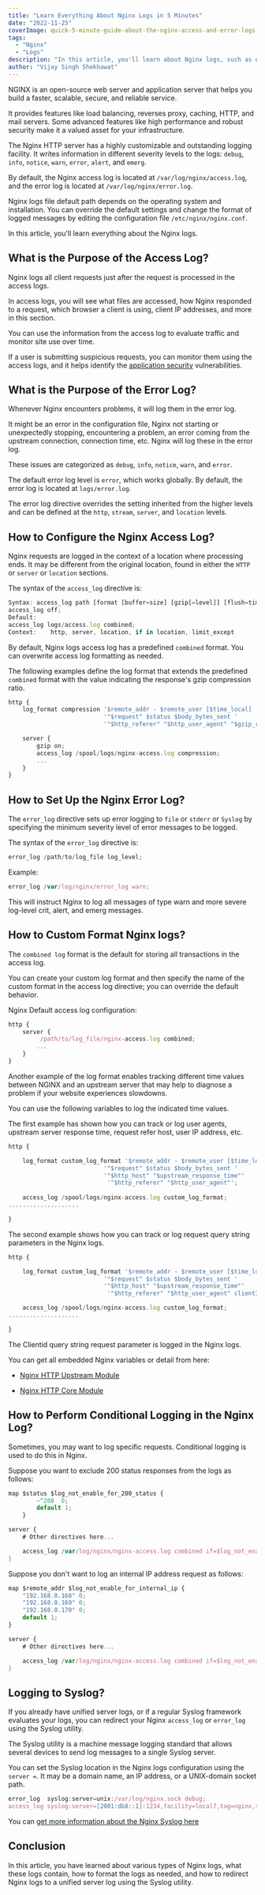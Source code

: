 ```yaml
---
title: "Learn Everything About Nginx Logs in 5 Minutes"
date: "2022-11-25"
coverImage: quick-5-minute-guide-about-the-nginx-access-and-error-logs.png
tags:
  - "Nginx"
  - "Logs"
description: "In this article, you'll learn about Nginx logs, such as error and access logs. Also, you'll learn how to format them as needed."
author: "Vijay Singh Shekhawat"
---
```


NGINX is an open-source web server and application server that helps you build a faster, scalable, secure, and reliable service.

It provides features like load balancing, reverses proxy, caching, HTTP, and mail servers. Some advanced features like high performance and robust security make it a valued asset for your infrastructure.

The Nginx HTTP server has a highly customizable and outstanding logging facility. It writes information in different severity levels to the logs: `debug`, `info`, `notice`, `warn`, `error`, `alert`, and `emerg`.

By default, the Nginx access log is located at `/var/log/nginx/access.log`, and the error log is located at `/var/log/nginx/error.log`.

Nginx logs file default path depends on the operating system and installation. You can override the default settings and change the format of logged messages by editing the configuration file `/etc/nginx/nginx.conf`.

In this article, you'll learn everything about the Nginx logs.

## What is the Purpose of the Access Log?

Nginx logs all client requests just after the request is processed in the access logs.

In access logs, you will see what files are accessed, how Nginx responded to a request, which browser a client is using, client IP addresses, and more in this section.

You can use the information from the access log to evaluate traffic and monitor site use over time.

If a user is submitting suspicious requests, you can monitor them using the access logs, and it helps identify the <a href="https://www.loginradius.com/resource/mitigating-security-issues-in-enterprise-mobile-application/">application security</a> vulnerabilities.

## What is the Purpose of the Error Log?
Whenever Nginx encounters problems, it will log them in the error log.

It might be an error in the configuration file, Nginx not starting or unexpectedly stopping, encountering a problem, an error coming from the upstream connection, connection time, etc. Nginx will log these in the error log. 

These issues are categorized as `debug`, `info`, `notice`, `warn`, and `error`.

The default error log level is `error`, which works globally. By default, the error log is located at `logs/error.log`.

The error log directive overrides the setting inherited from the higher levels and can be defined at the `http`, `stream`, `server`, and `location` levels.

## How to Configure the Nginx Access Log?
Nginx requests are logged in the context of a location where processing ends. It may be different from the original location, found in either the `HTTP` or `server` or `location` sections.

The syntax of the `access_log` directive is:

```js
Syntax:	access_log path [format [buffer=size] [gzip[=level]] [flush=time] [if=condition]];
access_log off;
Default:	
access_log logs/access.log combined;
Context:	http, server, location, if in location, limit_except
```

By default, Nginx logs access log has a predefined `combined` format. You can overwrite access log formatting as needed.

The following examples define the log format that extends the predefined `combined` format with the value indicating the response's gzip compression ratio.

```js
http {
    log_format compression '$remote_addr - $remote_user [$time_local] '
                           '"$request" $status $body_bytes_sent '
                           '"$http_referer" "$http_user_agent" "$gzip_ratio"';

    server {
        gzip on;
        access_log /spool/logs/nginx-access.log compression;
        ...
    }
}
```

## How to Set Up the Nginx Error Log?
The `error_log` directive sets up error logging to `file` or `stderr` or `Syslog` by specifying the minimum severity level of error messages to be logged.

The syntax of the `error_log` directive is:

```js
error_log /path/to/log_file log_level;
```

Example:

```js
error_log /var/log/nginx/error_log warn; 

```

This will instruct Nginx to log all messages of type warn and more severe log-level crit, alert, and emerg messages.

## How to Custom Format Nginx logs?

The `combined log` format is the default for storing all transactions in the access log.

You can create your custom log format and then specify the name of the custom format in the access log directive; you can override the default behavior.

Nginx Default access log configuration:

```js
http {
    server {
         /path/to/log_file/nginx-access.log combined;
        ...
    }
}
```

Another example of the log format enables tracking different time values between NGINX and an upstream server that may help to diagnose a problem if your website experiences slowdowns.

You can use the following variables to log the indicated time values.

The first example has shown how you can track or log user agents, upstream server response time, request refer host, user IP address, etc.

```js
http {

    log_format custom_log_format '$remote_addr - $remote_user [$time_local] '
                           '"$request" $status $body_bytes_sent '
                           '"$http_host" "$upstream_response_time"'
                            '"$http_referer" "$http_user_agent"';
    
    access_log /spool/logs/nginx-access.log custom_log_format;
....................

}

```

The second example shows how you can track or log request query string parameters in the Nginx logs.

```javascript
http {

    log_format custom_log_format '$remote_addr - $remote_user [$time_local] '
                           '"$request" $status $body_bytes_sent '
                           '"$http_host" "$upstream_response_time"'
                            '"$http_referer" "$http_user_agent" clientId="$clientid"';

    access_log /spool/logs/nginx-access.log custom_log_format;
....................

}
```

The Clientid query string request parameter is logged in the Nginx logs. 

You can get all embedded Nginx variables or detail from here:

- [Nginx HTTP Upstream Module](https://nginx.org/en/docs/http/ngx_http_upstream_module.html#var_upstream_connect_time)

- [Nginx HTTP Core Module](http://nginx.org/en/docs/http/ngx_http_core_module.html)

## How to Perform Conditional Logging in the Nginx Log?
Sometimes, you may want to log specific requests. Conditional logging is used to do this in Nginx.

Suppose you want to exclude 200 status responses from the logs as follows:

```javascript
map $status $log_not_enable_for_200_status {
        ~^200  0;
        default 1;
    }

server {
    # Other directives here...

    access_log /var/log/nginx/nginx-access.log combined if=$log_not_enable_for_200_status;
}
```

Suppose you don't want to log an internal IP address request as follows:

```javascript
map $remote_addr $log_not_enable_for_internal_ip {
    "192.168.0.168" 0;
    "192.168.0.169" 0;
    "192.168.0.170" 0;
    default 1;
}

server {
    # Other directives here...

    access_log /var/log/nginx/nginx-access.log combined if=$log_not_enable_for_internal_ip;
}
```

## Logging to Syslog?

If you already have unified server logs, or if a regular Syslog framework evaluates your logs, you can redirect your Nginx ```access_log``` or ```error_log``` using the Syslog utility.

The Syslog utility is a machine message logging standard that allows several devices to send log messages to a single Syslog server.

You can set the Syslog location in the Nginx logs configuration using the `server =`. It may be a domain name, an IP address, or a UNIX-domain socket path.

```js
error_log  syslog:server=unix:/var/log/nginx.sock debug;
access_log syslog:server=[2001:db8::1]:1234,facility=local7,tag=nginx,severity=info;
```

You can [get more information about the Nginx Syslog here](https://nginx.org/en/docs/syslog.html)

## Conclusion
In this article, you have learned about various types of Nginx logs, what these logs contain, how to format the logs as needed, and how to redirect Nginx logs to a unified server log using the Syslog utility.